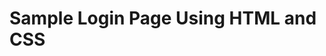 # Sample Login Page Using HTML and CSS

<blockquote class="imgur-embed-pub" lang="en" data-id="a/jdekcGo" data-context="false" ><a href="//imgur.com/a/jdekcGo"></a></blockquote><script async src="//s.imgur.com/min/embed.js" charset="utf-8"></script>
